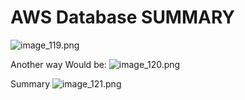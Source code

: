 # AWS Database SUMMARY

![image_119.png](image_119.png)

Another way Would be:
![image_120.png](image_120.png)

Summary
![image_121.png](image_121.png)